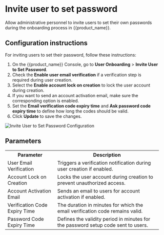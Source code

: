# Invite user to set password

Allow administrative personnel to invite users to set their own passwords during the onboarding process in {{product_name}}.

## Configuration instructions

For inviting users to set their password, follow these instructions:

1. On the {{product_name}} Console, go to **User Onboarding** > **Invite User to Set Password**.
2. Check the **Enable user email verification** if a verification step is required during user creation.
3. Select the **Enable account lock on creation** to lock the user account during creation.
4. If you want to send an account activation email, make sure the corresponding option is enabled.
5. Set the **Email verification code expiry time** and **Ask password code expiry time** to define how long the codes should be valid.
6. Click **Update** to save the changes.

![Invite User to Set Password Configuration]({{base_path}}/assets/img/guides/account-configurations/invite-user-to-set-password.png)

## Parameters

<table>
  <tr>
    <th>Parameter</th>
    <th>Description</th>
  </tr>
  <tr>
    <td>User Email Verification</td>
    <td>Triggers a verification notification during user creation if enabled.</td>
  </tr>
  <tr>
    <td>Account Lock on Creation</td>
    <td>Locks the user account during creation to prevent unauthorized access.</td>
  </tr>
  <tr>
    <td>Account Activation Email</td>
    <td>Sends an email to users for account activation if enabled.</td>
  </tr>
  <tr>
    <td>Verification Code Expiry Time</td>
    <td>The duration in minutes for which the email verification code remains valid.</td>
  </tr>
  <tr>
    <td>Password Code Expiry Time</td>
    <td>Defines the validity period in minutes for the password setup code sent to users.</td>
  </tr>
</table>
